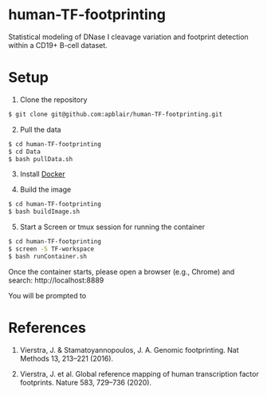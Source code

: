 # human-TF-footprinting
Statistical modeling of DNase I cleavage variation and footprint detection within a CD19+ B-cell dataset.

# Setup

1. Clone the repository
```bash
$ git clone git@github.com:apblair/human-TF-footprinting.git
```

2. Pull the data
```bash
$ cd human-TF-footprinting
$ cd Data
$ bash pullData.sh
```

3. Install [Docker](https://docs.docker.com/get-docker/)

4. Build the image
```bash
$ cd human-TF-footprinting
$ bash buildImage.sh
```

5. Start a Screen or tmux session for running the container
```bash
$ cd human-TF-footprinting
$ screen -S TF-workspace
$ bash runContainer.sh
```

Once the container starts, please open a browser (e.g., Chrome) and search:
http://localhost:8889

You will be prompted to 

# References

1. Vierstra, J. & Stamatoyannopoulos, J. A. Genomic footprinting. Nat Methods 13, 213–221 (2016).
  
2. Vierstra, J. et al. Global reference mapping of human transcription factor footprints. Nature 583, 729–736 (2020).
  